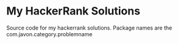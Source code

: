 # My HackerRank Solutions
Source code for my hackerrank solutions. Package names are the com.javon.category.problemname
